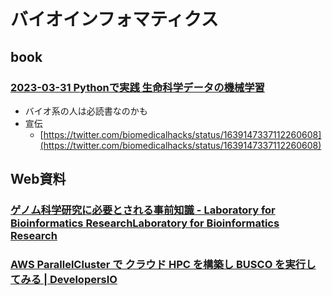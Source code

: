 # バイオインフォマティクス

## book

### [2023-03-31 Pythonで実践 生命科学データの機械学習](https://www.amazon.co.jp/dp/4758122636)

- バイオ系の人は必読書なのかも
- 宣伝
  - [https://twitter.com/biomedicalhacks/status/1639147337112260608](https://twitter.com/biomedicalhacks/status/1639147337112260608)

## Web資料

### [ゲノム科学研究に必要とされる事前知識 - Laboratory for Bioinformatics ResearchLaboratory for Bioinformatics Research](https://bit.riken.jp/%E3%82%B2%E3%83%8E%E3%83%A0%E7%A7%91%E5%AD%A6%E7%A0%94%E7%A9%B6%E3%81%AB%E5%BF%85%E8%A6%81%E3%81%A8%E3%81%95%E3%82%8C%E3%82%8B%E4%BA%8B%E5%89%8D%E7%9F%A5%E8%AD%98/)

### [AWS ParallelCluster で クラウド HPC を構築し BUSCO を実行してみる | DevelopersIO](https://dev.classmethod.jp/articles/run-busco-on-parallelcluster/)